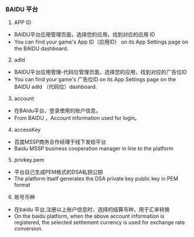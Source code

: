 ###   BAIDU 平台
1. APP ID
- BAIDU平台应用管理页面，选择您的应用，找到对应的应用 ID 
- You can find your game's App ID（应用ID） on its App Settings page on the BAIDU dashboard. 
2. adId
- BAIDU平台应用管理-代码位管理页面，选择您的应用，找到对应的广告位ID
- You can find your game's 广告位ID on its App Settings page on the BAIDU adId （代码位）dashboard. 
3. account 
-   在BAIdu平台，登录使用的账户信息。
-    From BAIDU   ，Account information used for login。
4. accessKey 
- 百度MSSP商务合作经理于线下发给平台
- Baidu MSSP business cooperation manager in line to the platform 
5. privkey.pem 
- 平台自己生成PEM格式的DSA私钥公钥
- The platform itself generates the DSA private key public key in PEM format
6. 账号币种
- 在baidu 平台,注册以上账户信息时，选择的结算币种，用于汇率转换
- On the baidu platform, when the above account information is registered, the selected settlement currency is used for exchange rate conversion.
